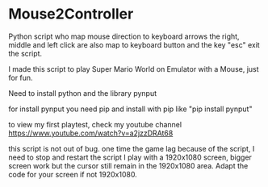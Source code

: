 # Mouse2Controller

Python script who map mouse direction to keyboard arrows
the right, middle and left click are also map to keyboard button
and the key "esc" exit the script.

I made this script to play Super Mario World on Emulator with a Mouse, just for fun.

Need to install python and the library pynput

for install pynput you need pip and install with pip like "pip install pynput"

to view my first playtest, check my youtube channel
https://www.youtube.com/watch?v=a2jzzDRAt68

this script is not out of bug. one time the game lag because of the script, I need to stop and restart the script
I play with a 1920x1080 screen, bigger screen work but the cursor still remain in the 1920x1080 area. Adapt the code for your screen if not 1920x1080.
